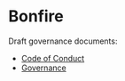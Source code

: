 # Bonfire
Draft governance documents:

- [Code of Conduct](https://bonfirenetworks.org/coc/)
- [Governance]([https://bonfirenetworks.org/coc/](https://github.com/bonfire-networks/governance/blob/main/governance.md#bonfire-governance--value-distribution-draft))
